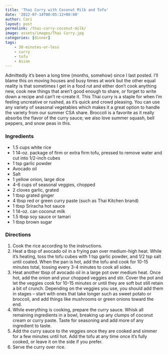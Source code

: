 ```yaml
---
title: 'Thai Curry with Coconut Milk and Tofu'
date: '2022-07-14T00:05:12+00:00'
author: Cari
layout: post
permalink: /thai-curry-coconut-milk/
image: assets/images/Thai Curry.jpg
categories: [dinner]
tags:
    - 30-minutes-or-less
    - curry
    - tofu
    - Asian
---
```


Admittedly it’s been a long time (months, somehow) since I last posted. I’ll blame this on moving houses and busy times at work but the other equal reality is that sometimes I get in a food rut and either don’t cook anything new, cook new things that aren’t good enough to share, or forget to write down a recipe and can’t re-create it. This Thai curry is a staple for when I’m feeling uncreative or rushed, as it’s quick and crowd pleasing. You can use any variety of seasonal vegetables which makes it a great option to handle the variety from our summer CSA share. Broccoli is a favorite as it really absorbs the flavor of the curry sauce; we also love summer squash, bell peppers, and snow peas in this.


<h3> Ingredients </h3>

- 1.5 cups white rice
- 1 14-oz. package of firm or extra firm tofu, pressed to remove water and cut into 1/2-inch cubes
- 1 tsp garlic powder
- Avocado oil
- Salt
- 1 yellow onion, large dice
- 4-6 cups of seasonal veggies, chopped
- 2 cloves garlic, grated
- 1 tbsp grated ginger
- 4 tbsp red or green curry paste (such as Thai Kitchen brand)
- 1 tbsp Sriracha hot sauce
- 1 14-oz. can coconut milk
- 1.5 tbsp soy sauce or tamari
- 1 tbsp brown sugar

<h3> Directions </h3>

1. Cook the rice according to the instructions.
2. Heat a tbsp of avocado oil in a frying pan over medium-high heat. While it’s heating, toss the tofu cubes with 1 tsp garlic powder, and 1/2 tsp salt until coated. When the pan is hot, add the tofu and cook for 10-15 minutes total, tossing every 3-4 minutes to cook all sides.
3. Heat another tbsp of avocado oil in a large pot over medium heat. Once hot, add the onion and your chopped veggies and stir. Cover the pot and let the veggies cook for 10-15 minutes or until they are soft but still retain a bit of crunch. Depending on the veggies you use, you should add them in stages – start with ones that take longer such as sweet potato or broccoli, and add things like mushrooms or green onions toward the end.
4. While everything is cooking, prepare the curry sauce. Whisk all remaining ingredients in a bowl, breaking up any clumps of coconut cream or curry paste. Taste for seasoning and add more of any ingredient to taste.
5. Add the curry sauce to the veggies once they are cooked and simmer for a few minutes until hot. Add the tofu at any time once it’s fully cooked, or leave it on the side if you prefer.
6. Serve the curry over rice.
